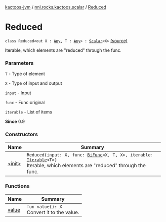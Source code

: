 [kactoos-jvm](../../index.md) / [nnl.rocks.kactoos.scalar](../index.md) / [Reduced](.)

# Reduced

`class Reduced<out X : `[`Any`](https://kotlinlang.org/api/latest/jvm/stdlib/kotlin/-any/index.html)`, T : `[`Any`](https://kotlinlang.org/api/latest/jvm/stdlib/kotlin/-any/index.html)`> : `[`Scalar`](../../nnl.rocks.kactoos/-scalar/index.md)`<X>` [(source)](https://github.com/neonailol/kactoos/blob/master/kactoos-jvm/src/main/kotlin/nnl/rocks/kactoos/scalar/Reduced.kt#L18)

Iterable, which elements are "reduced" through the func.

### Parameters

`T` - Type of element

`X` - Type of input and output

`input` - Input

`func` - Func original

`iterable` - List of items

**Since**
0.9

### Constructors

| Name | Summary |
|---|---|
| [&lt;init&gt;](-init-.md) | `Reduced(input: X, func: `[`BiFunc`](../../nnl.rocks.kactoos/-bi-func/index.md)`<X, T, X>, iterable: `[`Iterable`](https://kotlinlang.org/api/latest/jvm/stdlib/kotlin.collections/-iterable/index.html)`<T>)`<br>Iterable, which elements are "reduced" through the func. |

### Functions

| Name | Summary |
|---|---|
| [value](value.md) | `fun value(): X`<br>Convert it to the value. |
